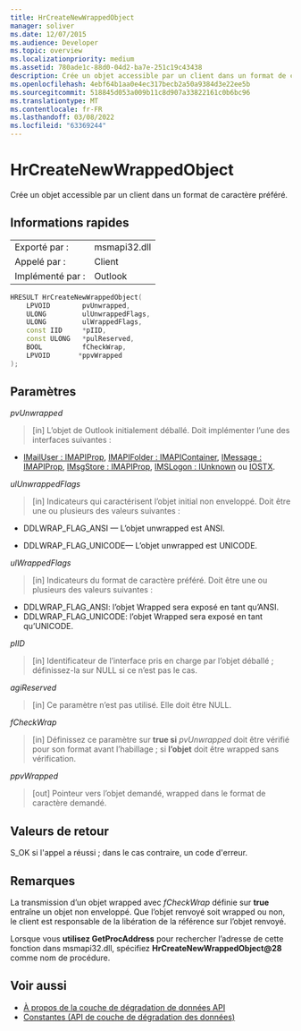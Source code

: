```yaml
---
title: HrCreateNewWrappedObject
manager: soliver
ms.date: 12/07/2015
ms.audience: Developer
ms.topic: overview
ms.localizationpriority: medium
ms.assetid: 780ade1c-88d0-04d2-ba7e-251c19c43438
description: Crée un objet accessible par un client dans un format de caractère préféré.
ms.openlocfilehash: 4ebf64b1aa0e4ec317becb2a50a9384d3e22ee5b
ms.sourcegitcommit: 518845d053a009b11c8d907a33822161c0b6bc96
ms.translationtype: MT
ms.contentlocale: fr-FR
ms.lasthandoff: 03/08/2022
ms.locfileid: "63369244"
---
```

# <a name="hrcreatenewwrappedobject"></a>HrCreateNewWrappedObject

Crée un objet accessible par un client dans un format de caractère préféré.
  
## <a name="quick-info"></a>Informations rapides

|||
|:-----|:-----|
|Exporté par :  <br/> |msmapi32.dll  <br/> |
|Appelé par :  <br/> |Client  <br/> |
|Implémenté par :  <br/> |Outlook  <br/> |

```cpp
HRESULT HrCreateNewWrappedObject( 
    LPVOID        pvUnwrapped, 
    ULONG         ulUnwrappedFlags, 
    ULONG         ulWrappedFlags, 
    const IID     *pIID, 
    const ULONG   *pulReserved, 
    BOOL          fCheckWrap, 
    LPVOID       *ppvWrapped 
);

```

## <a name="parameters"></a>Paramètres

_pvUnwrapped_
  
> [in] L’objet de Outlook initialement déballé. Doit implémenter l’une des interfaces suivantes :

- [IMailUser : IMAPIProp](https://msdn.microsoft.com/library/74c25870-62d9-484a-9a99-4dc35c52479e%28Office.15%29.aspx), [IMAPIFolder : IMAPIContainer](https://msdn.microsoft.com/library/bc2e8d17-7687-43c2-8f01-b677703f7288%28Office.15%29.aspx), [IMessage : IMAPIProp](https://msdn.microsoft.com/library/7e244d40-595e-432c-aa8c-f9f62ca3c138%28Office.15%29.aspx), [IMsgStore : IMAPIProp](https://msdn.microsoft.com/library/20090114-b183-4767-8971-a304a9aa47e6%28Office.15%29.aspx), [IMSLogon : IUnknown](https://msdn.microsoft.com/library/d87093dc-f705-465f-ab3c-944ca0cd3e54%28Office.15%29.aspx) ou [IOSTX](https://msdn.microsoft.com/library/f374d8d9-be8e-2489-d5fe-8a92e0ecfc6f%28Office.15%29.aspx).

_ulUnwrappedFlags_
  
> [in] Indicateurs qui caractérisent l’objet initial non enveloppé. Doit être une ou plusieurs des valeurs suivantes :

- DDLWRAP_FLAG_ANSI — L’objet unwrapped est ANSI.

- DDLWRAP_FLAG_UNICODE— L’objet unwrapped est UNICODE.

_ulWrappedFlags_
  
> [in] Indicateurs du format de caractère préféré. Doit être une ou plusieurs des valeurs suivantes :

- DDLWRAP_FLAG_ANSI: l’objet Wrapped sera exposé en tant qu’ANSI.
- DDLWRAP_FLAG_UNICODE: l’objet Wrapped sera exposé en tant qu’UNICODE.

_pIID_
  
> [in] Identificateur de l’interface pris en charge par l’objet déballé ; définissez-la sur NULL si ce n’est pas le cas.

_agiReserved_
  
> [in] Ce paramètre n’est pas utilisé. Elle doit être NULL.

_fCheckWrap_
  
> [in] Définissez ce paramètre sur **true si** _pvUnwrapped_ doit être vérifié pour son format avant l’habillage ; si **l’objet** doit être wrapped sans vérification.

_ppvWrapped_
  
> [out] Pointeur vers l’objet demandé, wrapped dans le format de caractère demandé.

## <a name="return-values"></a>Valeurs de retour

S_OK si l'appel a réussi ; dans le cas contraire, un code d'erreur.
  
## <a name="remarks"></a>Remarques

La transmission d’un objet wrapped avec _fCheckWrap_ définie sur **true** entraîne un objet non enveloppé. Que l’objet renvoyé soit wrapped ou non, le client est responsable de la libération de la référence sur l’objet renvoyé.
  
Lorsque vous **utilisez GetProcAddress** pour rechercher l’adresse de cette fonction dans msmapi32.dll, spécifiez **HrCreateNewWrappedObject@28** comme nom de procédure.
  
## <a name="see-also"></a>Voir aussi

- [À propos de la couche de dégradation de données API](about-the-data-degradation-layer-api.md)
- [Constantes (API de couche de dégradation des données)](constants-data-degradation-layer-api.md)
